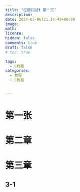 ```yaml
---
title: "征服C指针 第一天"
description: 
date: 2024-05-06T21:14:49+08:00
image: 
math: 
license: 
hidden: false
comments: true
draft: false
# toc: true

tags:
  - C教程
categories:
  - 教程
  - C教程


---
```




# 第一张


# 第二章


# 第三章
## 3-1